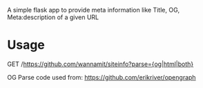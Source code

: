 A simple flask app to provide meta information like Title, OG, Meta:description of a given URL

# Usage
GET /https://github.com/wannamit/siteinfo?parse={og|html|both}


OG Parse code used from: https://github.com/erikriver/opengraph
